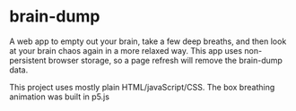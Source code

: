 # brain-dump
A web app to empty out your brain, take a few deep breaths, and then look at your brain chaos again in a more relaxed way.
This app uses non-persistent browser storage, so a page refresh will remove the brain-dump data. 

This project uses mostly plain HTML/javaScript/CSS. The box breathing animation was built in p5.js
